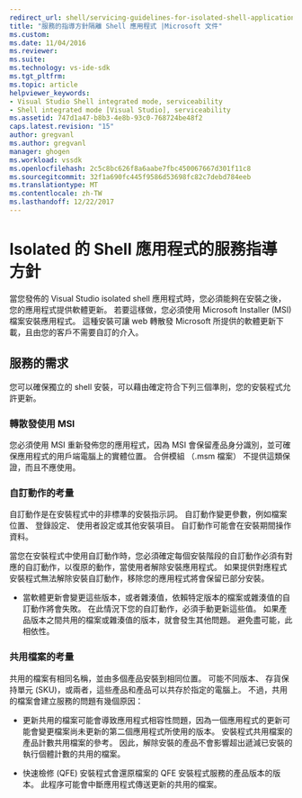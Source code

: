 ```yaml
---
redirect_url: shell/servicing-guidelines-for-isolated-shell-applications
title: "服務的指導方針隔離 Shell 應用程式 |Microsoft 文件"
ms.custom: 
ms.date: 11/04/2016
ms.reviewer: 
ms.suite: 
ms.technology: vs-ide-sdk
ms.tgt_pltfrm: 
ms.topic: article
helpviewer_keywords:
- Visual Studio Shell integrated mode, serviceability
- Shell integrated mode [Visual Studio], serviceability
ms.assetid: 747d1a47-b8b3-4e8b-93c0-768724be48f2
caps.latest.revision: "15"
author: gregvanl
ms.author: gregvanl
manager: ghogen
ms.workload: vssdk
ms.openlocfilehash: 2c5c8bc626f8a6aabe7fbc450067667d301f11c8
ms.sourcegitcommit: 32f1a690fc445f9586d53698fc82c7debd784eeb
ms.translationtype: MT
ms.contentlocale: zh-TW
ms.lasthandoff: 12/22/2017
---
```

# <a name="servicing-guidelines-for-isolated-shell-applications"></a>Isolated 的 Shell 應用程式的服務指導方針
當您發佈的 Visual Studio isolated shell 應用程式時，您必須能夠在安裝之後，您的應用程式提供軟體更新。 若要這樣做，您必須使用 Microsoft Installer (MSI) 檔案安裝應用程式。 這種安裝可讓 web 轉散發 Microsoft 所提供的軟體更新下載，且由您的客戶不需要自訂的介入。  
  
## <a name="servicing-requirements"></a>服務的需求  
 您可以確保獨立的 shell 安裝，可以藉由確定符合下列三個準則，您的安裝程式允許更新。  
  
### <a name="redistribute-by-using-an-msi"></a>轉散發使用 MSI  
 您必須使用 MSI 重新發佈您的應用程式，因為 MSI 會保留產品身分識別，並可確保應用程式的用戶端電腦上的實體位置。 合併模組 （.msm 檔案） 不提供這類保證，而且不應使用。  
  
### <a name="accounting-for-custom-actions"></a>自訂動作的考量  
 自訂動作是在安裝程式中的非標準的安裝指示詞。 自訂動作變更參數，例如檔案位置、 登錄設定、 使用者設定或其他安裝項目。 自訂動作可能會在安裝期間操作資料。  
  
 當您在安裝程式中使用自訂動作時，您必須確定每個安裝階段的自訂動作必須有對應的自訂動作，以復原的動作，當使用者解除安裝應用程式。 如果提供對應程式安裝程式無法解除安裝自訂動作，移除您的應用程式將會保留已部分安裝。  
  
-   當軟體更新會變更這些版本，或者雜湊值，依賴特定版本的檔案或雜湊值的自訂動作將會失敗。 在此情況下您的自訂動作，必須手動更新這些值。 如果產品版本之間共用的檔案或雜湊值的版本，就會發生其他問題。 避免盡可能，此相依性。  
  
### <a name="accounting-for-shared-files"></a>共用檔案的考量  
 共用的檔案有相同名稱，並由多個產品安裝到相同位置。 可能不同版本、 存貨保持單元 (SKU)，或兩者，這些產品和產品可以共存於指定的電腦上。 不過，共用的檔案會建立服務的問題有幾個原因：  
  
-   更新共用的檔案可能會導致應用程式相容性問題，因為一個應用程式的更新可能會變更檔案尚未更新的第二個應用程式所使用的版本。 安裝程式共用檔案的產品計數共用檔案的參考。 因此，解除安裝的產品不會影響超出遞減已安裝的執行個體計數的共用的檔案。  
  
-   快速檢修 (QFE) 安裝程式會還原檔案的 QFE 安裝程式服務的產品版本的版本。 此程序可能會中斷應用程式傳送更新的共用的檔案。